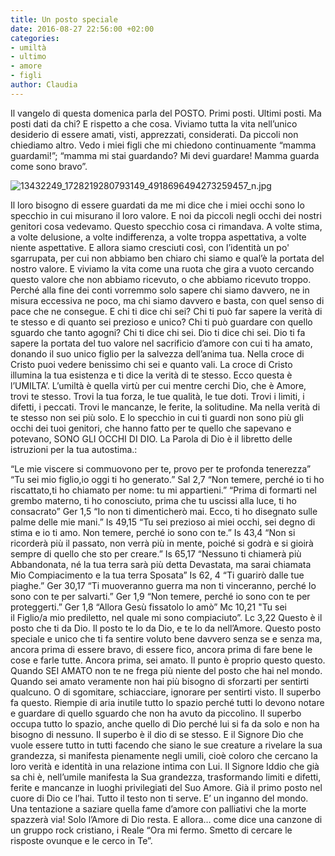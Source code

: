 ```yaml
---
title: Un posto speciale
date: 2016-08-27 22:56:00 +02:00
categories:
- umiltà
- ultimo
- amore
- figli
author: Claudia
---
```


Il vangelo di questa domenica parla del POSTO.  Primi posti. Ultimi posti.  Ma posti dati da chi? E rispetto a che cosa. Viviamo tutta la vita nell’unico desiderio di essere amati, visti, apprezzati, considerati. Da piccoli non chiediamo altro. Vedo i miei figli che mi chiedono continuamente “mamma guardami!”; “mamma mi stai guardando? Mi devi guardare! Mamma guarda come sono bravo”.

![13432249_1728219280793149_4918696494273259457_n.jpg](/uploads/13432249_1728219280793149_4918696494273259457_n.jpg)

Il loro bisogno di essere guardati da me mi dice che i miei occhi sono lo specchio in cui misurano il loro valore. E noi da piccoli negli occhi dei nostri genitori cosa vedevamo. Questo specchio cosa ci rimandava. A volte stima, a volte delusione, a volte indifferenza, a volte troppa aspettativa, a volte niente aspettative. E allora siamo cresciuti così, con l’identità un po' sgarrupata, per cui non abbiamo ben chiaro chi siamo e qual’è la portata del nostro valore. E viviamo la vita come una ruota che gira a vuoto cercando questo valore che non abbiamo ricevuto, o che abbiamo ricevuto troppo. Perché alla fine dei conti vorremmo solo sapere chi siamo davvero, ne in misura eccessiva ne poco, ma chi siamo davvero e basta, con quel senso di pace che ne consegue. E chi ti dice chi sei? Chi ti può far sapere la verità di te stesso e di quanto sei prezioso e unico? Chi ti può guardare con quello sguardo che tanto agogni? Chi ti dice chi sei. Dio ti dice chi sei. Dio ti fa sapere la portata del tuo valore nel sacrificio d’amore con cui ti ha amato, donando il suo unico figlio per la salvezza dell’anima tua. Nella croce di Cristo puoi vedere benissimo chi sei e quanto vali. La croce di Cristo illumina la tua esistenza e ti dice la verità di te stesso. Ecco questa è l’UMILTA’. L’umiltà è quella virtù per cui mentre cerchi Dio, che è Amore, trovi te stesso. Trovi la tua forza, le tue qualità, le tue doti. Trovi i limiti, i difetti, i peccati. Trovi le mancanze, le ferite, la solitudine. Ma nella verità di te stesso non sei più solo. E lo specchio in cui ti guardi non sono più gli occhi dei tuoi genitori, che hanno fatto per te quello che sapevano e potevano, SONO GLI OCCHI DI DIO. La Parola di Dio è il libretto delle istruzioni per la tua autostima.:

“Le mie viscere si commuovono per te, provo per te profonda tenerezza”
“Tu sei mio figlio,io oggi ti ho generato.” Sal 2,7
“Non temere, perché io ti ho riscattato,ti ho chiamato per nome: tu mi appartieni.”
“Prima di formarti nel grembo materno, ti ho conosciuto, prima che tu uscissi alla luce, ti ho consacrato”
Ger 1,5
“Io non ti dimenticherò mai. Ecco, ti ho disegnato sulle palme delle mie mani.” Is 49,15
“Tu sei prezioso ai miei occhi, sei degno di stima e io ti amo. Non temere, perché io sono con te.” Is 43,4
“Non si ricorderà più il passato, non verrà più in mente, poiché si godrà e si gioirà sempre di quello che sto per creare.” Is 65,17
“Nessuno ti chiamerà più Abbandonata, né la tua terra sarà più detta Devastata,
ma sarai chiamata Mio Compiacimento e la tua terra Sposata” Is 62, 4
“Ti guarirò dalle tue piaghe.” Ger 30,17
“Ti muoveranno guerra ma non ti vinceranno, perché Io sono con te per salvarti.” Ger 1,9
“Non temere, perché io sono con te per proteggerti.” Ger 1,8
“Allora Gesù fissatolo lo amò” Mc 10,21
"Tu sei il Figlio/a mio prediletto, nel quale mi sono compiaciuto”. Lc 3,22
Questo è il posto che ti da Dio. Il posto te lo da Dio, e te lo da nell’Amore. Questo posto speciale e unico che ti fa sentire voluto bene davvero senza se e senza ma, ancora prima di essere bravo, di essere fico, ancora prima di fare bene le cose e farle tutte. Ancora prima, sei amato. Il punto è proprio questo questo. Quando SEI AMATO non te ne frega più niente del posto che hai nel mondo. Quando sei amato veramente non hai più bisogno di sforzarti per sentirti qualcuno. O di sgomitare, schiacciare, ignorare per sentirti visto. Il superbo fa questo. Riempie di aria inutile tutto lo spazio perché tutti lo devono notare e guardare di quello sguardo che non ha avuto da piccolino. Il superbo occupa tutto lo spazio, anche quello di Dio perché lui si fa da solo e non ha bisogno di nessuno. Il superbo è il dio di se stesso. E il Signore Dio che vuole essere tutto in tutti facendo che siano le sue creature a rivelare la sua grandezza, si manifesta pienamente negli umili, cioè coloro che cercano la loro verità e identità in una relazione intima con Lui. Il Signore Iddio che già sa chi è, nell’umile manifesta la Sua grandezza, trasformando limiti e difetti, ferite e mancanze in luoghi privilegiati del Suo Amore.
Già il primo posto nel cuore di Dio ce l’hai. Tutto il testo non ti serve. E’ un inganno del mondo. Una tentazione a saziare quella fame d’amore con palliativi che la morte spazzerà via! Solo l’Amore di Dio resta. E allora… come dice una canzone di un gruppo rock cristiano, i Reale “Ora mi fermo. Smetto di cercare le risposte ovunque e le cerco in Te”.